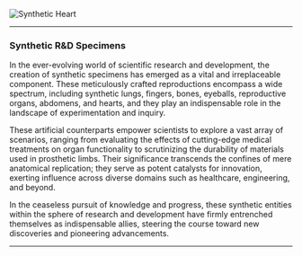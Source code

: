 
![Synthetic Heart](https://github.com/sourceduty/Health/assets/123030236/16c3e52f-ad55-46c6-93ba-4878c4017f21)

***

### Synthetic R&D Specimens

In the ever-evolving world of scientific research and development, the creation of synthetic specimens has emerged as a vital and irreplaceable component. These meticulously crafted reproductions encompass a wide spectrum, including synthetic lungs, fingers, bones, eyeballs, reproductive organs, abdomens, and hearts, and they play an indispensable role in the landscape of experimentation and inquiry.

These artificial counterparts empower scientists to explore a vast array of scenarios, ranging from evaluating the effects of cutting-edge medical treatments on organ functionality to scrutinizing the durability of materials used in prosthetic limbs. Their significance transcends the confines of mere anatomical replication; they serve as potent catalysts for innovation, exerting influence across diverse domains such as healthcare, engineering, and beyond.

In the ceaseless pursuit of knowledge and progress, these synthetic entities within the sphere of research and development have firmly entrenched themselves as indispensable allies, steering the course toward new discoveries and pioneering advancements.

***

